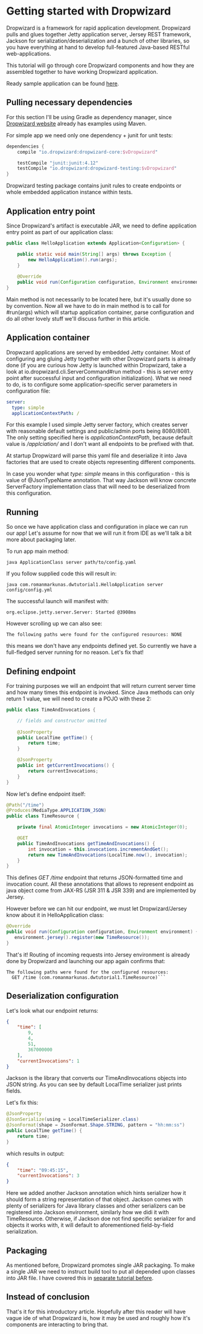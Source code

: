 # Getting started with Dropwizard

Dropwizard is a framework for rapid application development. Dropwizard pulls 
and glues together Jetty application server, Jersey REST framework, Jackson for 
serialization/deserialization and a bunch of other libraries, so you have 
everything at hand to develop full-featured Java-based RESTful web-applications.

This tutorial will go through core Dropwizard components and how they are 
assembled together to have working Dropwizard application.

Ready sample application can be found [here](https://github.com/romanmarkunas/dropwizard-tutorial-1).

## Pulling necessary dependencies

For this section I'll be using Gradle as dependency manager, since 
[Dropwizard website](https://www.dropwizard.io/1.3.5/docs/getting-started.html) 
already has examples using Maven.

For simple app we need only one dependency + junit for unit tests:

```groovy
dependencies {
    compile "io.dropwizard:dropwizard-core:$vDropwizard"

    testCompile "junit:junit:4.12"
    testCompile "io.dropwizard:dropwizard-testing:$vDropwizard"
}
```

Dropwizard testing package contains junit rules to create endpoints or whole 
embedded application instance within tests. 

## Application entry point

Since Dropwizard's artifact is executable JAR, we need to define application 
entry point as part of our application class:

```java
public class HelloApplication extends Application<Configuration> {

    public static void main(String[] args) throws Exception {
        new HelloApplication().run(args);
    }
    
    @Override
    public void run(Configuration configuration, Environment environment) {}
}
```

Main method is not necessarily to be located here, but it's usually done so by 
convention. Now all we have to do in main method is to call for #run(args) which 
will startup application container, parse configuration and do all other lovely 
stuff we'll discuss further in this article.

## Application container

Dropwzard applications are served by embedded Jetty container. Most of 
configuring ang gluing Jetty together with other Dropwizard parts is already 
done (if you are curious how Jetty is launched within Dropwizard, take a look at 
io.dropwizard.cli.ServerCommand#run method - this is server entry point after 
successful input and configuration initialization). What we need to do, is to 
configure some application-specific server parameters in configuration file:

```yaml
server:
  type: simple
  applicationContextPath: /
```

For this example I used simple Jetty server factory, which creates server with 
reasonable default settings and public/admin ports being 8080/8081. The only 
setting specified here is _applicationContextPath_, because default value is 
_/applciation/_ and I don't want all endpoints to be prefixed with that. 

At startup Dropwizard will parse this yaml file and deserialize it into Java 
factories that are used to create objects representing different components.

In case you wonder what _type: simple_ means in this configuration - this is value 
of @JsonTypeName annotation. That way Jackson will know concrete ServerFactory 
implementation class that will need to be deserialized from this configuration. 

## Running

So once we have application class and configuration in place we can run our app! 
Let's assume for now that we will run it from IDE as we'll talk a bit more about 
packaging later. 

To run app main method:
```
java ApplicationClass server path/to/config.yaml
```

If you follow supplied code this will result in:
```
java com.romanmarkunas.dwtutorial1.HelloApplication server config/config.yml
```

The successful launch will manifest with:
```
org.eclipse.jetty.server.Server: Started @3908ms
```

However scrolling up we can also see:
```
The following paths were found for the configured resources: NONE
```

this means we don't have any endpoints defined yet. So currently we have a 
full-fledged server running for no reason. Let's fix that!

## Defining endpoint

For training purposes we will an endpoint that will return current server time 
and how many times this endpoint is invoked. Since Java methods can only return 
1 value, we will need to create a POJO with these 2:

```java
public class TimeAndInvocations {

    // fields and constructor omitted
    
    @JsonProperty
    public LocalTime getTime() {
        return time;
    }

    @JsonProperty
    public int getCurrentInvocations() {
        return currentInvocations;
    }
}
```

Now let's define endpoint itself:

```java
@Path("/time")
@Produces(MediaType.APPLICATION_JSON)
public class TimeResource {

    private final AtomicInteger invocations = new AtomicInteger(0);

    @GET
    public TimeAndInvocations getTimeAndInvocations() {
        int invocation = this.invocations.incrementAndGet();
        return new TimeAndInvocations(LocalTime.now(), invocation);
    }
}
```

This defines _GET /time_ endpoint that returns JSON-formatted time and invocation 
count. All these annotations that allows to represent endpoint as java object 
come from JAX-RS (JSR 311 & JSR 339) and are implemented by Jersey.

However before we can hit our endpoint, we must let Dropwizard/Jersey know about 
it in HelloApplication class:
 
 ```java
@Override
public void run(Configuration configuration, Environment environment) {
    environment.jersey().register(new TimeResource());
}
```

That's it! Routing of incoming requests into Jersey environment is already done 
by Dropwizard and launching our app again confirms that:

```
The following paths were found for the configured resources:
  GET /time (com.romanmarkunas.dwtutorial1.TimeResource)```
```

## Deserialization configuration

Let's look what our endpoint returns:

```json
{
    "time": [
        9,
        4,
        51,
        367000000
    ],
    "currentInvocations": 1
}
```

Jackson is the library that converts our TimeAndInvocations objects into JSON 
string. As you can see by default LocalTime serializer just prints fields. 

Let's fix this:

```java
@JsonProperty
@JsonSerialize(using = LocalTimeSerializer.class)
@JsonFormat(shape = JsonFormat.Shape.STRING, pattern = "hh:mm:ss")
public LocalTime getTime() {
    return time;
}
```

which results in output:

```json
{
    "time": "09:45:15",
    "currentInvocations": 3
}
```

Here we added another Jackson annotation which hints serializer how it should 
form a string representation of that object. Jackson comes with plenty of 
serializers for Java library classes and other serializers can be registered 
into Jackson environment, similarly how we didi it with TimeResource. Otherwise, 
if Jackson doe not find specific serializer for and objects it works with, it 
will default to aforementioned field-by-field serialization. 

## Packaging

As mentioned before, Dropwizard promotes single JAR packaging. To make a single 
JAR we need to instruct build tool to put all depended upon classes into JAR 
file. I have covered this in [separate tutorial before](http://romanmarkunas.com/web/blog/creating-fat-jars-with-gradle/).

## Instead of conclusion

That's it for this introductory article. Hopefully after this reader will have 
vague ide of what Dropwizard is, how it may be used and roughly how it's 
components are interacting to bring that. 
